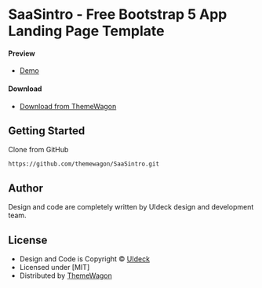 # SaaSintro - Free Bootstrap 5 App Landing Page Template
#### Preview

 - [Demo](https://themewagon.github.io/SaaSintro/)

#### Download
 - [Download from ThemeWagon](https://themewagon.com/themes/saasintro/)
 
 
## Getting Started

Clone from GitHub 
```
https://github.com/themewagon/SaaSintro.git
```

## Author

Design and code are completely written by UIdeck design and development team.  


## License

 - Design and Code is Copyright &copy; [UIdeck](https://uideck.com/)
 - Licensed under [MIT]
 - Distributed by [ThemeWagon](https://themewagon.com)
